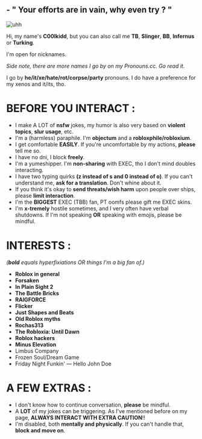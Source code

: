    ## - " Your efforts are in vain, why even try ? "
   
   ![uhh](https://i.postimg.cc/1XSDHB4G/9-JFIUJ2-GI9-QGJ12.gif)


Hi, my name's **C00lkidd**, but you can also call me **TB**, **Slinger**, **BB**, **Infernus** or **Turking**.

I'm open for nicknames.

*Side note, there are more names I go by on my Pronouns.cc. Go read it.*

I go by **he/it/xe/hate/rot/corpse/party** pronouns. I do have a preference for my xenos and it/its, tho.

# BEFORE YOU INTERACT :

- I make A LOT of **nsfw** jokes, my humor is also very based on **violent topics**, **slur usage**, etc.
- I'm a (harmless) paraphile. I'm **objectum** and a **robloxphile/robloxium**.
- I get comfortable **EASILY**. If you're uncomfortable by my actions, **please** tell me so.
- I have no dni, I block **freely**.
- I'm a yumeshipper. I'm **non-sharing** with EXEC, tho I don't mind doubles interacting.
- I have two typing quirks **(z instead of s and 0 instead of o)**. If you can't understand me, **ask for a translation**. Don't whine about it.
- If you think it's okay to **send threats/wish harm** upon people over ships, please **limit interaction**.
- I'm the **BIGGEST** EXEC (TBB) fan, PT oomfs please gift me EXEC skins.
- I'm **x-tremely** hostile sometimes, and I very often have verbal shutdowns. If I'm not speaking **OR** speaking with emojis, please be mindful.

# INTERESTS :
*(***bold*** equals hyperfixiations OR things I'm a big fan of.)*

- **Roblox in general**
- **Forsaken**
- **In Plain Sight 2**
- **The Battle Bricks**
- **RAIGFORCE**
- **Flicker**
- **Just Shapes and Beats**
- **Old Roblox myths**
- **Rochas313**
- **The Robloxia: Until Dawn**
- **Roblox hackers**
- **Minus Elevation**
- Limbus Company
- Frozen Soul/Dream Game
- Friday Night Funkin' — Hello John Doe

# A FEW EXTRAS :

- I don't know how to continue conversation, **please** be mindful.
- A **LOT** of my jokes can be triggering. As I've mentioned before on my page, **ALWAYS INTERACT WITH EXTRA CAUTION**!!
- I'm disabled, both **mentally and physically**. If you can't handle that, **block and move on**.
